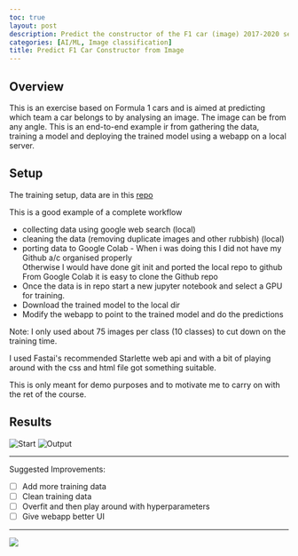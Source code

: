 ```yaml
---
toc: true
layout: post
description: Predict the constructor of the F1 car (image) 2017-2020 season
categories: [AI/ML, Image classification]
title: Predict F1 Car Constructor from Image
---
```


## Overview  

This is an exercise based on Formula 1 cars and is  aimed at predicting which team a car belongs to by analysing an image. The image can be from any angle. This is an end-to-end example ir from gathering the data, training a model and deploying the trained model using a webapp on a local server.

## Setup  

The training setup, data are in this [repo](https://github.com/DexterDSilva/f1cars-detector)

This is a good example of a complete workflow
  - collecting data using google web search (local) 
  - cleaning the data (removing duplicate images and other rubbish) (local) 
  - porting data to Google Colab - When i was doing this I did not have my Github a/c organised properly  
  Otherwise I would have done git init and ported the local repo to github  
  From Google Colab it is easy to clone the Github repo 
  - Once the data is in repo start a new jupyter notebook and select a GPU for training.  
  - Download the trained model to the local dir  
  - Modify the webapp to point to the trained model and do the predictions
  
Note: I only used about 75 images per class (10 classes) to cut down on the training time.

I used Fastai's recommended Starlette web api and with a bit of playing around with the css and html file got something suitable.

This is only meant for demo purposes and to motivate me to carry on with the ret of the course.

## Results  

![]({{"/"|relative_url}}/images/f1carpred-fp-1.png "Start")
![]({{"/"|relative_url}}/images/f1carpred-fp-3.png "Output")

---

Suggested Improvements:
 - [ ] Add more training data
 - [ ] Clean training data 
 - [ ] Overfit and then play around with hyperparameters
 - [ ] Give webapp better UI
---

![]({{"/"|relative_url}}/images/onpointai_logo.gif)
